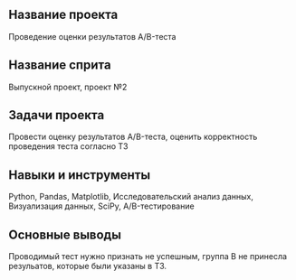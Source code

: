 ## Название проекта
Проведение оценки результатов A/B-теста
## Название сприта
Выпускной проект, проект №2
## Задачи проекта
Провести оценку результатов A/B-теста, оценить корректность проведения теста согласно ТЗ
## Навыки и инструменты
Python, Pandas, Matplotlib, Исследовательский анализ данных, Визуализация данных, SciPy, A/B-тестирование
## Основные выводы
Проводимый тест нужно признать не успешным, группа В не принесла резульатов, которые были указаны в ТЗ.
